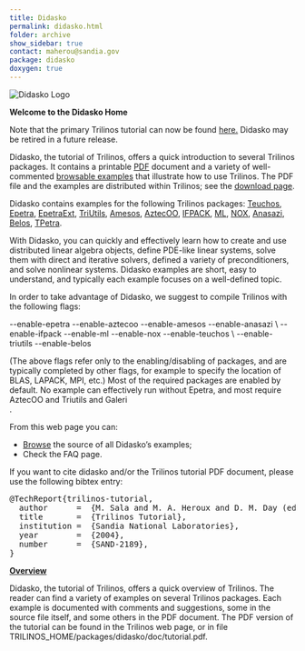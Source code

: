 ```yaml
---
title: Didasko
permalink: didasko.html
folder: archive
show_sidebar: true
contact: maherou@sandia.gov
package: didasko
doxygen: true
---
```


![Didasko Logo](images/didasko_logo.jpeg)

**Welcome to the Didasko Home**

Note that the primary Trilinos tutorial can now be found [here.](https://github.com/trilinos/Trilinos_tutorial/wiki "Trilinos Hands On Tutorial") Didasko may be retired in a future release.

Didasko, the tutorial of Trilinos, offers a quick introduction to several Trilinos packages. It contains a printable [PDF](pdfs/Trilinos7.0Tutorial.pdf) document and a variety of well-commented [browsable examples](https://trilinos.org/didasko/examples.html) that illustrate how to use Trilinos. The PDF file and the examples are distributed within Trilinos; see the [download page](download.html).

Didasko contains examples for the following Trilinos packages: [Teuchos](teuchos.html), [Epetra](epetra.html), [EpetraExt](epetraext.html), [TriUtils](triutils.html), [Amesos](amesos.html), [AztecOO](aztecoo.html), [IFPACK](ifpack.html), [ML](ml.html), [NOX](nox_and_loca.html), [Anasazi](anasazi.html), [Belos](belos.html), [TPetra](tpetra.html).

With Didasko, you can quickly and effectively learn how to create and use distributed linear algebra objects, define PDE-like linear systems, solve them with direct and iterative solvers, defined a variety of preconditioners, and solve nonlinear systems. Didasko examples are short, easy to understand, and typically each example focuses on a well-defined topic.

In order to take advantage of Didasko, we suggest to compile Trilinos with the following flags:

<div>--enable-epetra --enable-aztecoo --enable-amesos --enable-anasazi \  
--enable-ifpack --enable-ml --enable-nox --enable-teuchos \  
--enable-triutils --enable-belos</div>

(The above flags refer only to the enabling/disabling of packages, and are typically completed by other flags, for example to specify the location of BLAS, LAPACK, MPI, etc.) Most of the required packages are enabled by default. No example can effectively run without Epetra, and most require AztecOO and Triutils and Galeri  
.

From this web page you can:

*   [Browse](docs//didasko/index.html) the source of all Didasko’s examples;
*   Check the FAQ page.

If you want to cite didasko and/or the Trilinos tutorial PDF document, please use the following bibtex entry:

<pre>@TechReport{trilinos-tutorial,
  author      =  {M. Sala and M. A. Heroux and D. M. Day (editors)},
  title       =  {Trilinos Tutorial},
  institution =  {Sandia National Laboratories},
  year        =  {2004},
  number      =  {SAND-2189},
}</pre>

<span style="text-decoration: underline;">**Overview**</span>

Didasko, the tutorial of Trilinos, offers a quick overview of Trilinos. The reader can find a variety of examples on several Trilinos packages. Each example is documented with comments and suggestions, some in the source file itself, and some others in the PDF document. The PDF version of the tutorial can be found in the Trilinos web page, or in file TRILINOS_HOME/packages/didasko/doc/tutorial.pdf.
